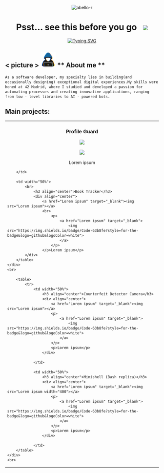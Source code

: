 
<p align="center"> 
  <img src="https://komarev.com/ghpvc/?username=abello-r&label=Profile%20views&color=0e75b6&style=flat" alt="abello-r" /> 
</p>

<h1 align="center"><b>Psst... see this before you go</b>
&nbsp;
<img src="https://i.giphy.com/media/v1.Y2lkPTc5MGI3NjExMGVyNWF1ZGRjaWpldWxxcG9vZmlsNHg1aGthcmdqNXhieGZ0djJneCZlcD12MV9pbnRlcm5hbF9naWZfYnlfaWQmY3Q9ZQ/VDNDX5BhKKz0YsJkl0/giphy.gif" width="35">
</h1>

<p align="center">
<a href="https://git.io/typing-svg"><img src="https://readme-typing-svg.demolab.com?font=Avenir&weight=600&size=30&duration=2000&pause=1000&center=true&vCenter=true&random=false&width=450&height=60&lines=I+create+digital+solutions;Automate+tasks+efficiently;Develop+AI-driven+bots;Created+AI-powered+applications" alt="Typing SVG" /></a>
</p>

## < picture > <img src="https://github.com/0xAbdulKhalid/0xAbdulKhalid/raw/main/assets/mdImages/about_me.gif" width= 50px ></picture > ** About me **

	As a software developer, my specialty lies in building(and occasionally designing) exceptional digital experiences.My skills were honed at 42 Madrid, where I studied and developed a passion for automating processes and creating innovative applications, ranging from low - level libraries to AI - powered bots.

## Main projects:
<table>
	<tr>
		<td width="50%">
			<h3 align="center">Profile Guard</h3>
			<div align="center">
				<a href="Lorem ipsum" target="_blank"><img src="Lorem ipsum"></a>
				<p>
					<a href="Lorem ipsum" target="_blank">
						<img src="https://img.shields.io/badge/Code-63b8fe?style=for-the-badge&logo=github&logoColor=white">
					</a>
				</p>
				<p>Lorem ipsum</p>
			</div>

		</td>

		<td width="50%">
			<br>
				<h3 align="center">Book Tracker</h3>
				<div align="center">
					<a href="Lorem ipsum" target="_blank"><img src="Lorem ipsum"></a>
					<br>
						<p>
							<a href="Lorem ipsum" target="_blank">
								<img src="https://img.shields.io/badge/Code-63b8fe?style=for-the-badge&logo=github&logoColor=white">
							</a>
						</p>
					</p>Lorem ipsum</p>
			</div>
		</table>
	</div>
	<br>

		<table>
			<tr>
				<td width="50%">
					<h3 align="center">Counterfeit Detector Camera</h3>
					<div align="center">
						<a href="Lorem ipsum" target="_blank"><img src="Lorem ipsum"></a>
						<p>
							<a href="Lorem ipsum" target="_blank">
								<img src="https://img.shields.io/badge/Code-63b8fe?style=for-the-badge&logo=github&logoColor=white">
							</a>
						</p>
						<p>Lorem ipsum</p>
					</div>

				</td>

				<td width="50%">
					<h3 align="center">Minishell (Bash replica)</h3>
					<div align="center">
						<a href="Lorem ipsum" target="_blank"><img src="Lorem ipsum width="400"></a>
						<p>
							<a href="Lorem ipsum" target="_blank">
								<img src="https://img.shields.io/badge/Code-63b8fe?style=for-the-badge&logo=github&logoColor=white">
							</a>
						</p>
						<p>Lorem ipsum</p>
					</div>

				</td>
		</table>
	</div>
	<br>
